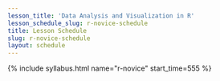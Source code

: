```yaml
---
lesson_title: 'Data Analysis and Visualization in R'
lesson_schedule_slug: r-novice-schedule
title: Lesson Schedule
slug: r-novice-schedule
layout: schedule
---
```

{% include syllabus.html  name="r-novice" start_time=555 %}